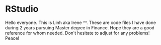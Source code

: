 # RStudio
Hello everyone.
This is Linh aka Irene ^^.
These are code files I have done during 2 years pursuing Master degree in Finance.
Hope they are a good reference for whom needed.
Don't hesitate to adjust for any problems! Peace!
